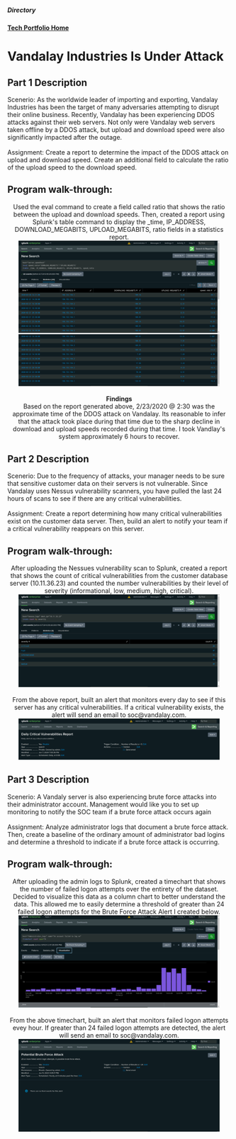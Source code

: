 <h5>Directory</h5> 

<b>[Tech Portfolio Home](https://github.com/Jays1115/Jalen-Smith.git)</b>

# Vandalay Industries Is Under Attack

<h2>Part 1 Description</h2>
Scenerio: As the worldwide leader of importing and exporting, Vandalay Industries has been the target of many adversaries attempting to disrupt their online business. Recently, Vandalay has been experiencing DDOS attacks against their web servers. Not only were Vandalay web servers taken offline by a DDOS attack, but upload and download speed were also significantly impacted after the outage.
<br>
<br>
Assignment: Create a report to determine the impact of the DDOS attack on upload and download speed. Create an additional field to calculate the ratio of the upload speed to the download speed.

<h2>Program walk-through:</h2>

<p align="center">
Used the eval command to create a field called ratio that shows the ratio between the upload and download speeds. Then, created a report using Splunk's table command to display the _time, IP_ADDRESS, DOWNLOAD_MEGABITS, UPLOAD_MEGABITS, ratio fields in a statistics report.
<br/>
<img src="images/1.png" height="90%" width="90%" alt="Disk Sanitization Steps"/>
<img src="images/2.png" height="90%" width="90%" alt="Disk Sanitization Steps"/>
<br />
<br />
<b>Findings</b>
 <br/>
Based on the report generated above, 2/23/2020 @ 2:30 was the approximate time of the DDOS attack on Vandalay. Its reasonable to infer that the attack took place during that time due to the sharp decline in download and upload speeds recorded during that time. I took Vandlay's system approximately 6 hours to recover.
 
<h2>Part 2 Description</h2>
Scenerio: Due to the frequency of attacks, your manager needs to be sure that sensitive customer data on their servers is not vulnerable. Since Vandalay uses Nessus vulnerability scanners, you have pulled the last 24 hours of scans to see if there are any critical vulnerabilities.
<br>
<br>
Assignment: Create a report determining how many critical vulnerabilities exist on the customer data server. Then, build an alert to notify your team if a critical vulnerability reappears on this server.

<h2>Program walk-through:</h2>

<p align="center">
After uploading the Nessues vulnerability scan to Splunk, created a report that shows the count of critical vulnerabilities from the customer database server (10.11.36.23) and counted the number vulnerabilities by their level of severity (informational, low, medium, high, critical).
<br/>
<img src="images/3.png" height="90%" width="90%" alt="Disk Sanitization Steps"/>
 <br/>
 <br/>
 From the above report, built an alert that monitors every day to see if this server has any critical vulnerabilities. If a critical vulnerability exists, the alert will send an email to soc@vandalay.com.
 <br/>
 <img src="images/4.png" height="90%" width="90%" alt="Disk Sanitization Steps"/>
 
 <h2>Part 3 Description</h2>
Scenerio: A Vandaly server is also experiencing brute force attacks into their administrator account. Management would like you to set up monitoring to notify the SOC team if a brute force attack occurs again
<br>
<br>
Assignment: Analyze administrator logs that document a brute force attack. Then, create a baseline of the ordinary amount of administrator bad logins and determine a threshold to indicate if a brute force attack is occurring.

<h2>Program walk-through:</h2>

<p align="center">
After uploading the admin logs to Splunk, created a timechart that shows the number of failed logon attempts over the entirety of the dataset. Decided to visualize this data as a column chart to better understand the data. This allowed me to easily determine a threshold of greater than 24 failed logon attempts for the Brute Force Attack Alert I created below.
<br/>
<img src="images/5.png" height="90%" width="90%" alt="Disk Sanitization Steps"/>
 <br/>
 <br/>
 From the above timechart, built an alert that monitors failed logon attempts evey hour. If greater than 24 failed logon attempts are detected, the alert will send an email to soc@vandalay.com.
 <br/>
 <img src="images/6.png" height="90%" width="90%" alt="Disk Sanitization Steps"/>
<!--
 ```diff
- text in red
+ text in green
! text in orange
# text in gray
@@ text in purple (and bold)@@
```
--!>
